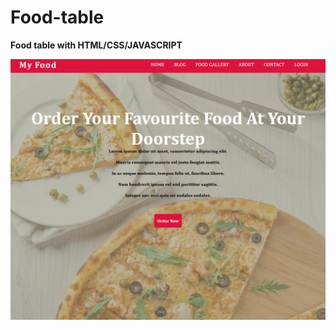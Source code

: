 # Food-table
**Food table with HTML/CSS/JAVASCRIPT**

![Image Alt Text](serafeim2/screenshots/Screenshot%202023-09-14%20091635.png)

